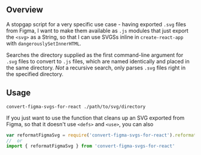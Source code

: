 ## Overview

A stopgap script for a very specific use case - having exported `.svg` files from Figma, I want to make them available as `.js` modules that just export the `<svg>` as a String, so that I can use SVGSs inline in `create-react-app` with `dangerouslySetInnerHTML`.

Searches the directory supplied as the first command-line argument for `.svg` files to convert to `.js` files, which are named identically and placed in the same directory. *Not* a recursive search, only parses `.svg` files right in the specified directory.

## Usage

```
convert-figma-svgs-for-react ./path/to/svg/directory
```

If you just want to use the function that cleans up an SVG exported from Figma, so that it doesn't use `<defs>` and `<use>`, you can also

```javascript
var reformatFigmaSvg = require('convert-figma-svgs-for-react').reformatFigmaSvg
//  or
import { reformatFigmaSvg } from 'convert-figma-svgs-for-react'
```
